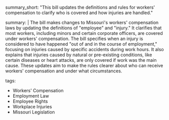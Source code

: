 summary_short: "This bill updates the definitions and rules for workers' compensation to clarify who is covered and how injuries are handled."

summary: |
  The bill makes changes to Missouri's workers' compensation laws by updating the definitions of "employee" and "injury." It clarifies that most workers, including minors and certain corporate officers, are covered under workers' compensation. The bill specifies when an injury is considered to have happened "out of and in the course of employment," focusing on injuries caused by specific accidents during work hours. It also explains that injuries caused by natural or pre-existing conditions, like certain diseases or heart attacks, are only covered if work was the main cause. These updates aim to make the rules clearer about who can receive workers' compensation and under what circumstances.

tags:
  - Workers' Compensation
  - Employment Law
  - Employee Rights
  - Workplace Injuries
  - Missouri Legislation
